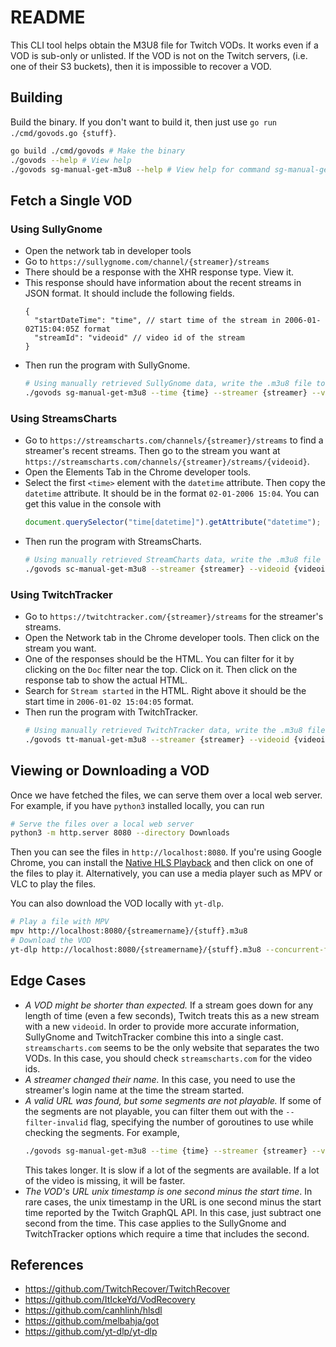 # README

This CLI tool helps obtain the M3U8 file for Twitch VODs.
It works even if a VOD is sub-only or unlisted.
If the VOD is not on the Twitch servers, (i.e. one of their S3 buckets),
then it is impossible to recover a VOD.

## Building

Build the binary.
If you don't want to build it, then just use `go run ./cmd/govods.go {stuff}`.

```bash
go build ./cmd/govods # Make the binary
./govods --help # View help
./govods sg-manual-get-m3u8 --help # View help for command sg-manual-get-m3u8
```

## Fetch a Single VOD

### Using SullyGnome

- Open the network tab in developer tools
- Go to `https://sullygnome.com/channel/{streamer}/streams`
- There should be a response with the XHR response type. View it.
- This response should have information about the recent streams in JSON format. It should include the following fields.
  ```jsonc
  {
    "startDateTime": "time", // start time of the stream in 2006-01-02T15:04:05Z format
    "streamId": "videoid" // video id of the stream
  }
  ```
- Then run the program with SullyGnome.
  ```bash
  # Using manually retrieved SullyGnome data, write the .m3u8 file to ./Downloads
  ./govods sg-manual-get-m3u8 --time {time} --streamer {streamer} --videoid {videoid}
  ```

### Using StreamsCharts

- Go to `https://streamscharts.com/channels/{streamer}/streams` to find a streamer's recent streams.
  Then go to the stream you want at `https://streamscharts.com/channels/{streamer}/streams/{videoid}`.
- Open the Elements Tab in the Chrome developer tools.
- Select the first `<time>` element with the `datetime` attribute.
  Then copy the `datetime` attribute. It should be in the format `02-01-2006 15:04`.
  You can get this value in the console with
  ```javascript
  document.querySelector("time[datetime]").getAttribute("datetime");
  ```
- Then run the program with StreamsCharts.
  ```bash
  # Using manually retrieved StreamCharts data, write the .m3u8 file to ./Downloads
  ./govods sc-manual-get-m3u8 --streamer {streamer} --videoid {videoid} --time {time}
  ```

### Using TwitchTracker

- Go to `https://twitchtracker.com/{streamer}/streams` for the streamer's streams.
- Open the Network tab in the Chrome developer tools.
  Then click on the stream you want.
- One of the responses should be the HTML. You can filter for it by clicking on the `Doc` filter near the top.
  Click on it. Then click on the response tab to show the actual HTML.
- Search for `Stream started` in the HTML. Right above it should be the start time in `2006-01-02 15:04:05` format.
- Then run the program with TwitchTracker.
  ```bash
  # Using manually retrieved TwitchTracker data, write the .m3u8 file to ./Downloads
  ./govods tt-manual-get-m3u8 --streamer {streamer} --videoid {videoid} --time {time}
  ```

## Viewing or Downloading a VOD

Once we have fetched the files, we can serve them over a local web server.
For example, if you have `python3` installed locally, you can run

```bash
# Serve the files over a local web server
python3 -m http.server 8080 --directory Downloads
```

Then you can see the files in `http://localhost:8080`.
If you're using Google Chrome, you can install the [Native HLS Playback](https://chrome.google.com/webstore/detail/native-hls-playback/emnphkkblegpebimobpbekeedfgemhof) and then click on one of the files to play it.
Alternatively, you can use a media player such as MPV or VLC to play the files.

You can also download the VOD locally with `yt-dlp`.

```bash
# Play a file with MPV
mpv http://localhost:8080/{streamername}/{stuff}.m3u8
# Download the VOD
yt-dlp http://localhost:8080/{streamername}/{stuff}.m3u8 --concurrent-fragments 4
```

## Edge Cases

- _A VOD might be shorter than expected._ If a stream goes down for any length of time (even a few seconds), Twitch treats this as a new stream with a new `videoid`. In order to provide more accurate information, SullyGnome and TwitchTracker combine this into a single cast. `streamscharts.com` seems to be the only website that separates the two VODs. In this case, you should check `streamscharts.com` for the video ids.
- _A streamer changed their name._ In this case, you need to use the streamer's login name at the time the stream started.
- _A valid URL was found, but some segments are not playable._ If some of the segments are not playable, you can filter them out with the `--filter-invalid` flag, specifying the number of goroutines to use while checking the segments.
  For example,
  ```bash
  ./govods sg-manual-get-m3u8 --time {time} --streamer {streamer} --videoid {videoid} --filter-invalid 100
  ```
  This takes longer. It is slow if a lot of the segments are available.
  If a lot of the video is missing, it will be faster.
- _The VOD's URL unix timestamp is one second minus the start time_. In rare cases, the unix timestamp in the URL is one second minus the start time reported by the Twitch GraphQL API.
  In this case, just subtract one second from the time.
  This case applies to the SullyGnome and TwitchTracker options which require a time that includes the second.

## References

- https://github.com/TwitchRecover/TwitchRecover
- https://github.com/ItIckeYd/VodRecovery
- https://github.com/canhlinh/hlsdl
- https://github.com/melbahja/got
- https://github.com/yt-dlp/yt-dlp
